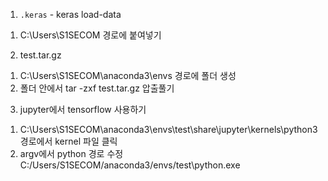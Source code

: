 1. `.keras` - keras load-data
 1) C:\Users\S1SECOM 경로에 붙여넣기

2. test.tar.gz
 1) C:\Users\S1SECOM\anaconda3\envs 경로에 폴더 생성
2) 폴더 안에서 tar -zxf test.tar.gz 압출풀기

3. jupyter에서 tensorflow 사용하기
 1) C:\Users\S1SECOM\anaconda3\envs\test\share\jupyter\kernels\python3
        경로에서 kernel 파일 클릭
2) argv에서 python 경로 수정
       C:/Users/S1SECOM/anaconda3/envs/test\\python.exe